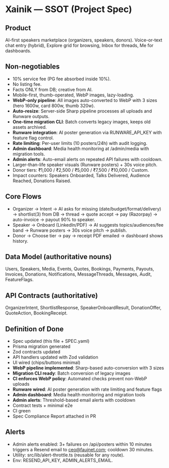# Xainik — SSOT (Project Spec)

## Product
AI-first speakers marketplace (organizers, speakers, donors). Voice-or-text chat entry (hybrid), Explore grid for browsing, Inbox for threads, Me for dashboards.

## Non-negotiables
- 10% service fee (PG fee absorbed inside 10%).
- No listing fee.
- Facts ONLY from DB; creative from AI.
- Mobile-first, thumb-operated, WebP images, lazy-loading.
- **WebP-only pipeline**: All images auto-converted to WebP with 3 sizes (hero 1600w, card 800w, thumb 320w).
- **Auto-resize**: Server-side Sharp pipeline processes all uploads and Runware outputs.
- **One-time migration CLI**: Batch converts legacy images, keeps old assets archived.
- **Runware integration**: AI poster generation via RUNWARE_API_KEY with feature flag control.
- **Rate limiting**: Per-user limits (10 posters/24h) with audit logging.
- **Admin dashboard**: Media health monitoring at /admin/media with migration tools.
- **Admin alerts**: Auto-email alerts on repeated API failures with cooldown.
- Larger-than-life speaker visuals (Runware posters) + 30s voice pitch.
- Donor tiers: ₹1,000 / ₹2,500 / ₹5,000 / ₹7,500 / ₹10,000 / Custom.
- Impact counters: Speakers Onboarded, Talks Delivered, Audience Reached, Donations Raised.

## Core Flows
- Organizer → Intent → AI asks for missing (date/budget/format/delivery) → shortlist(3) from DB → thread → quote accept → pay (Razorpay) → auto-invoice → payout 90% to speaker.
- Speaker → Onboard (LinkedIn/PDF) → AI suggests topics/audiences/fee band → Runware posters → 30s voice pitch → publish.
- Donor → Choose tier → pay → receipt PDF emailed → dashboard shows history.

## Data Model (authoritative nouns)
Users, Speakers, Media, Events, Quotes, Bookings, Payments, Payouts, Invoices, Donations, Notifications, MessageThreads, Messages, Audit, FeatureFlags.

## API Contracts (authoritative)
OrganizerIntent, ShortlistResponse, SpeakerOnboardResult, DonationOffer, QuoteAction, BookingReceipt.

## Definition of Done
- Spec updated (this file + SPEC.yaml)
- Prisma migration generated
- Zod contracts updated
- API handlers updated with Zod validation
- UI wired (chips/buttons minimal)
- **WebP pipeline implemented**: Sharp-based auto-conversion with 3 sizes
- **Migration CLI ready**: Batch conversion of legacy images
- **CI enforces WebP policy**: Automated checks prevent non-WebP uploads
- **Runware wired**: AI poster generation with rate limiting and feature flags
- **Admin dashboard**: Media health monitoring and migration tools
- **Admin alerts**: Threshold-based email alerts with cooldown
- Contract tests + minimal e2e
- CI green
- Spec Compliance Report attached in PR

## Alerts
- Admin alerts enabled: 3+ failures on /api/posters within 10 minutes triggers a Resend email to ceo@faujnet.com; cooldown 30 minutes. 
- Utility: src/lib/alert-throttle.ts (reusable for any route).
- Env: RESEND_API_KEY, ADMIN_ALERTS_EMAIL.
